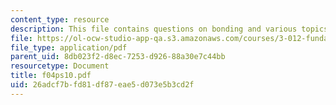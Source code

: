 ```yaml
---
content_type: resource
description: This file contains questions on bonding and various topics under thermodynamics.
file: https://ol-ocw-studio-app-qa.s3.amazonaws.com/courses/3-012-fundamentals-of-materials-science-fall-2005/26adcf7bfd81df87eae5d073e5b3cd2f_f04ps10.pdf
file_type: application/pdf
parent_uid: 8db023f2-d8ec-7253-d926-88a30e7c44bb
resourcetype: Document
title: f04ps10.pdf
uid: 26adcf7b-fd81-df87-eae5-d073e5b3cd2f
---
```

